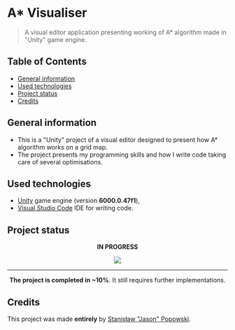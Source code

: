 # A* Visualiser

> A visual editor application presenting working of A* algorithm made in "Unity" game engine.

## Table of Contents
* [General information](#general-information)
* [Used technologies](#used-technologies)
* [Project status](#project-status)
* [Credits](#credits)

## General information
- This is a "Unity" project of a visual editor designed to present how A* algorithm works on a grid map.
- The project presents my programming skills and how I write code taking care of several optimisations.

## Used technologies
- [Unity](https://unity.com/ "Unity Real-Time Development Platform | 3D, 2D, VR &amp; AR Engine") game engine (version **6000.0.47f1**),
- [Visual Studio Code](https://code.visualstudio.com/ "Visual Studio Code - Code Editing. Redefined") IDE for writing code.

## Project status
<p align = "center"><b>IN PROGRESS</b></p>
<p align = "center"><img src="https://upload.wikimedia.org/wikipedia/commons/5/5b/Gasr10percent.png"/></p>

---
<p align = "center"><b>The project is completed in ~10%</b>. It still requires further implementations.</p>

## Credits
This project was made **entirely** by [Stanisław "Jason" Popowski](https://jasonxiii.pl "Jason. Cała informatyka w jednym miejscu! Oficjalna strona internetowa! Setki artykułów na różne tematy! Wszystko stworzone przez jedną osobę!").